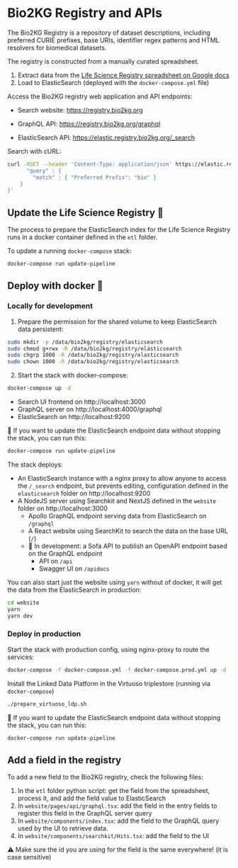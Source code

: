 # Bio2KG Registry and APIs

The Bio2KG Registry is a repository of dataset descriptions, including preferred CURIE prefixes, base URIs, identifier regex patterns and HTML resolvers for biomedical datasets.

The registry is constructed from a manually curated spreadsheet.

1. Extract data from the [Life Science Registry spreadsheet on Google docs](https://docs.google.com/spreadsheets/d/1c4DmQqTGS4ZvJU_Oq2MFnLk-3UUND6pWhuMoP8jgZhg/edit#gid=0)
2. Load to ElasticSearch (deployed with the `docker-compose.yml` file)

Access the Bio2KG registry web application and API endpoints:

* Search website: https://registry.bio2kg.org

* GraphQL API: https://registry.bio2kg.org/graphql

* ElasticSearch API: https://elastic.registry.bio2kg.org/_search

Search with cURL:

```bash
curl -XGET --header 'Content-Type: application/json' https://elastic.registry.bio2kg.org/prefixes/_search -d '{
      "query" : {
        "match" : { "Preferred Prefix": "bio" }
    }
}'
```

##  Update the Life Science Registry 🐍

The process to prepare the ElasticSearch index for the Life Science Registry runs in a docker container defined in the `etl` folder.

To update a running `docker-compose` stack:

```bash
docker-compose run update-pipeline
```

## Deploy with docker 🐳

### Locally for development

1. Prepare the permission for the shared volume to keep ElasticSearch data persistent:

```bash
sudo mkdir -p /data/bio2kg/registry/elasticsearch
sudo chmod g+rwx -R /data/bio2kg/registry/elasticsearch
sudo chgrp 1000 -R /data/bio2kg/registry/elasticsearch
sudo chown 1000 -R /data/bio2kg/registry/elasticsearch
```

2. Start the stack with docker-compose:

```bash
docker-compose up -d
```

* Search UI frontend on http://localhost:3000
* GraphQL server on http://localhost:4000/graphql
* ElasticSearch on http://localhost:9200

🔁 If you want to update the ElasticSearch endpoint data without stopping the stack, you can run this:

```bash
docker-compose run update-pipeline
```

The stack deploys:

* An ElasticSearch instance with a nginx proxy to allow anyone to access the `/_search` endpoint, but prevents editing, configuration defined in the `elasticsearch` folder on http://localhost:9200
* A NodeJS server using Searchkit and NextJS defined in the `website` folder on http://localhost:3000
  * Apollo GraphQL endpoint serving data from ElasticSearch on `/graphql`
  * A React website using SearchKit to search the data on the base URL (`/`)
  * 🚧 In development: a Sofa API to publish an OpenAPI endpoint based on the GraphQL endpoint
    * API on `/api`
    * Swagger UI on `/apidocs`

You can also start just the website using `yarn` without of docker, it will get the data from the ElasticSearch in production:

```bash
cd website
yarn
yarn dev
```

### Deploy in production

Start the stack with production config, using nginx-proxy to route the services:

```bash
docker-compose -f docker-compose.yml -f docker-compose.prod.yml up -d
```

Install the Linked Data Platform in the Virtuoso triplestore (running via `docker-compose`)

```bash
./prepare_virtuoso_ldp.sh
```

🔁 If you want to update the ElasticSearch endpoint data without stopping the stack, you can run this:

```bash
docker-compose run update-pipeline
```

## Add a field in the registry

To add a new field to the Bio2KG registry, check the following files:

1. In the `etl` folder python script: get the field from the spreadsheet, process it, and add the field value to ElasticSearch
2. In `website/pages/api/graphql.tsx`: add the field in the entry fields to register this field in the GraphQL server query
3. In `website/components/index.tsx`: add the field to the GraphQL query used by the UI to retrieve data. 
3. In `website/components/searchkit/Hits.tsx`: add the field to the UI 

⚠️ Make sure the id you are using for the field is the same everywhere! (it is case sensitive)
